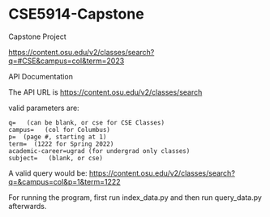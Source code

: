 # CSE5914-Capstone
Capstone Project

https://content.osu.edu/v2/classes/search?q=#CSE&campus=col&term=2023

API Documentation


The API URL is https://content.osu.edu/v2/classes/search

valid parameters are:

    q=   (can be blank, or cse for CSE Classes)
    campus=   (col for Columbus)
    p=  (page #, starting at 1)
    term=  (1222 for Spring 2022)
    academic-career=ugrad (for undergrad only classes)
    subject=   (blank, or cse)

A valid query would be:  https://content.osu.edu/v2/classes/search?q=&campus=col&p=1&term=1222

For running the program, first run index_data.py and then run query_data.py afterwards.
